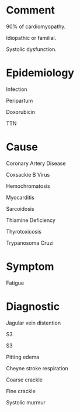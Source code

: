 # Comment

90% of cardiomyopathy.

Idiopathic or familial.

Systolic dysfunction.

# Epidemiology

Infection

Peripartum

Doxorubicin

TTN

# Cause

Coronary Artery Disease

Coxsackie B Virus

Hemochromatosis

Myocarditis

Sarcoidosis

Thiamine Deficiency

Thyrotoxicosis

Trypanosoma Cruzi

# Symptom

Fatigue

# Diagnostic

Jagular vein distention

S3

S3

Pitting edema

Cheyne stroke respiration

Coarse crackle

Fine crackle

Systolic murmur

